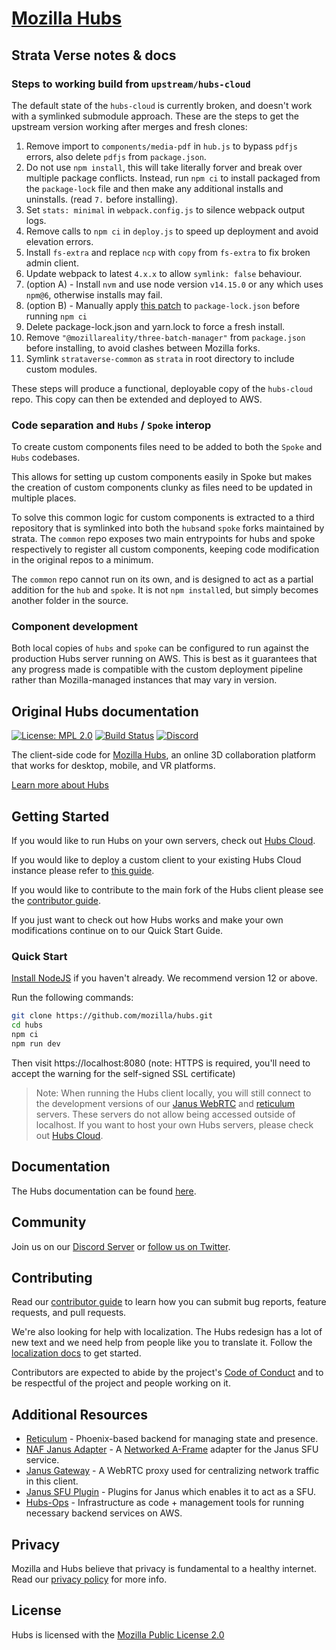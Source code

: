 # [Mozilla Hubs](https://hubs.mozilla.com/)

## Strata Verse notes & docs

### Steps to working build from `upstream/hubs-cloud`

The default state of the `hubs-cloud` is currently broken, and doesn't
work with a symlinked submodule approach. These are the steps to 
get the upstream version working after merges and fresh clones:

1. Remove import to `components/media-pdf` in `hub.js` to bypass `pdfjs` errors, also delete `pdfjs` from `package.json`.
2. Do not use `npm install`, this will take literally forver and break over multiple package conflicts. Instead, run `npm ci` to install packaged from the `package-lock` file and then make any additional installs and uninstalls. (read `7.` before installing).
3. Set `stats: minimal` in `webpack.config.js` to silence webpack output logs.
4. Remove calls to `npm ci` in `deploy.js` to speed up deployment and avoid elevation errors.
5. Install `fs-extra` and replace `ncp` with `copy` from `fs-extra` to fix broken admin client.
6. Update webpack to latest `4.x.x` to allow `symlink: false` behaviour.
7. (option A) - Install `nvm` and use node version `v14.15.0` or any which uses `npm@6`, otherwise installs may fail.
7. (option B) - Manually apply [this patch](https://github.com/mozilla/hubs/pull/5473/commits/8a7b07d0951ee1f22f4c5bd6b435ee14b0272cca) to `package-lock.json` before running `npm ci`
8. Delete package-lock.json and yarn.lock to force a fresh install.
9. Remove `"@mozillareality/three-batch-manager"` from `package.json` before installing, to avoid clashes between Mozilla forks.
10. Symlink `strataverse-common` as `strata` in root directory to include custom modules.

These steps will produce a functional, deployable copy of the `hubs-cloud` repo.
This copy can then be extended and deployed to AWS.

### Code separation and `Hubs` / `Spoke` interop
To create custom components files need to be added to both the `Spoke` and `Hubs` codebases.

This allows for setting up custom components easily in Spoke but makes the creation of custom components clunky
as files need to be updated in multiple places. 

To solve this common logic for custom components is extracted to a third repository that is symlinked into both the `hubs`and `spoke` forks maintained by strata. The `common` repo exposes two main entrypoints for hubs and spoke respectively to register all custom components, keeping code modification in the original repos
to a minimum.

The `common` repo cannot run on its own, and is designed to act as a partial addition for the `hub` and `spoke`.
It is not `npm install`ed, but simply becomes another folder in the source.

### Component development
Both local copies of `hubs` and `spoke` can be configured to run against the production Hubs server running on AWS. This is best as it guarantees that any progress made is compatible with the custom deployment pipeline rather than Mozilla-managed instances that may vary in version.


## Original Hubs documentation

[![License: MPL 2.0](https://img.shields.io/badge/License-MPL%202.0-brightgreen.svg)](https://opensource.org/licenses/MPL-2.0) [![Build Status](https://travis-ci.org/mozilla/hubs.svg?branch=master)](https://travis-ci.org/mozilla/hubs) [![Discord](https://img.shields.io/discord/498741086295031808)](https://discord.gg/CzAbuGu)

The client-side code for [Mozilla Hubs](https://hubs.mozilla.com/), an online 3D collaboration platform that works for desktop, mobile, and VR platforms.

[Learn more about Hubs](https://hubs.mozilla.com/docs/welcome.html)

## Getting Started

If you would like to run Hubs on your own servers, check out [Hubs Cloud](https://hubs.mozilla.com/docs/hubs-cloud-intro.html).

If you would like to deploy a custom client to your existing Hubs Cloud instance please refer to [this guide](https://hubs.mozilla.com/docs/hubs-cloud-custom-clients.html).

If you would like to contribute to the main fork of the Hubs client please see the [contributor guide](./CONTRIBUTING.md).

If you just want to check out how Hubs works and make your own modifications continue on to our Quick Start Guide.

### Quick Start

[Install NodeJS](https://nodejs.org) if you haven't already. We recommend version 12 or above.

Run the following commands:

```bash
git clone https://github.com/mozilla/hubs.git
cd hubs
npm ci
npm run dev
```

Then visit https://localhost:8080 (note: HTTPS is required, you'll need to accept the warning for the self-signed SSL certificate)

> Note: When running the Hubs client locally, you will still connect to the development versions of our [Janus WebRTC](https://github.com/mozilla/janus-plugin-sfu) and [reticulum](https://github.com/mozilla/reticulum) servers. These servers do not allow being accessed outside of localhost. If you want to host your own Hubs servers, please check out [Hubs Cloud](https://hubs.mozilla.com/docs/hubs-cloud-intro.html).

## Documentation

The Hubs documentation can be found [here](https://hubs.mozilla.com/docs).

## Community

Join us on our [Discord Server](https://discord.gg/CzAbuGu) or [follow us on Twitter](https://twitter.com/MozillaHubs).

## Contributing

Read our [contributor guide](./CONTRIBUTING.md) to learn how you can submit bug reports, feature requests, and pull requests.

We're also looking for help with localization. The Hubs redesign has a lot of new text and we need help from people like you to translate it. Follow the [localization docs](./src/assets/locales/README.md) to get started.

Contributors are expected to abide by the project's [Code of Conduct](./CODE_OF_CONDUCT.md) and to be respectful of the project and people working on it. 

## Additional Resources

* [Reticulum](https://github.com/mozilla/reticulum) - Phoenix-based backend for managing state and presence.
* [NAF Janus Adapter](https://github.com/mozilla/naf-janus-adapter) - A [Networked A-Frame](https://github.com/networked-aframe) adapter for the Janus SFU service.
* [Janus Gateway](https://github.com/meetecho/janus-gateway) - A WebRTC proxy used for centralizing network traffic in this client.
* [Janus SFU Plugin](https://github.com/mozilla/janus-plugin-sfu) - Plugins for Janus which enables it to act as a SFU.
* [Hubs-Ops](https://github.com/mozilla/hubs-ops) - Infrastructure as code + management tools for running necessary backend services on AWS.

## Privacy

Mozilla and Hubs believe that privacy is fundamental to a healthy internet. Read our [privacy policy](./PRIVACY.md) for more info.

## License

Hubs is licensed with the [Mozilla Public License 2.0](./LICENSE)